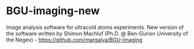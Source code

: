 # BGU-imaging-new
Image analysis software for ultracold atoms experiments.
New version of the software written by Shimon Machluf (Ph.D. @ Ben-Gurion University of the Negev) - https://github.com/margalya/BGU-Imaging
